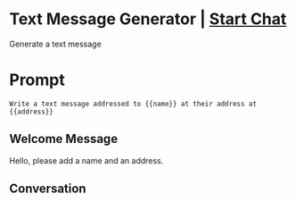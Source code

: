 

# Text Message Generator | [Start Chat](https://gptcall.net/chat.html?data=%7B%22contact%22%3A%7B%22id%22%3A%22A_m41xxSXOMGshHWjsOXL%22%2C%22flow%22%3Atrue%7D%7D)
Generate a text message

# Prompt

```
Write a text message addressed to {{name}} at their address at {{address}}
```

## Welcome Message
Hello, please add a name and an address.

## Conversation



